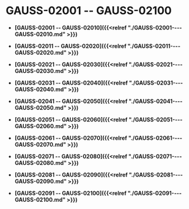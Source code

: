 # GAUSS-02001 -- GAUSS-02100

-   **[GAUSS-02001 -- GAUSS-02010]({{<relref "./GAUSS-02001----GAUSS-02010.md" >}})**

-   **[GAUSS-02011 -- GAUSS-02020]({{<relref "./GAUSS-02011----GAUSS-02020.md" >}})**

-   **[GAUSS-02021 -- GAUSS-02030]({{<relref "./GAUSS-02021----GAUSS-02030.md" >}})**

-   **[GAUSS-02031 -- GAUSS-02040]({{<relref "./GAUSS-02031----GAUSS-02040.md" >}})**

-   **[GAUSS-02041 -- GAUSS-02050]({{<relref "./GAUSS-02041----GAUSS-02050.md" >}})**

-   **[GAUSS-02051 -- GAUSS-02060]({{<relref "./GAUSS-02051----GAUSS-02060.md" >}})**

-   **[GAUSS-02061 -- GAUSS-02070]({{<relref "./GAUSS-02061----GAUSS-02070.md" >}})**

-   **[GAUSS-02071 -- GAUSS-02080]({{<relref "./GAUSS-02071----GAUSS-02080.md" >}})**

-   **[GAUSS-02081 -- GAUSS-02090]({{<relref "./GAUSS-02081----GAUSS-02090.md" >}})**

-   **[GAUSS-02091 -- GAUSS-02100]({{<relref "./GAUSS-02091----GAUSS-02100.md" >}})**
